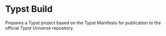 # Typst Build

Prepares a Typst project based on the Typst Manifesto for publication to the official Typst Universe repository.
